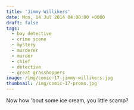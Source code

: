 ```yaml
---
title: 'Jimmy Willikers'
date: Mon, 14 Jul 2014 04:00:00 +0000
draft: false
tags: 
  - boy detective
  - crime scene
  - mystery
  - murderer
  - murder
  - chief
  - detective
  - great grasshoppers
image: /img/comic-17-jimmy-willikers.jpg
thumbnail: /img/comic-17-promo.jpg
---
```


Now how 'bout some ice cream, you little scamp?